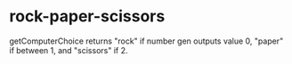 # rock-paper-scissors
getComputerChoice returns "rock" if number gen outputs value 0, "paper" if between 1, and "scissors" if 2.